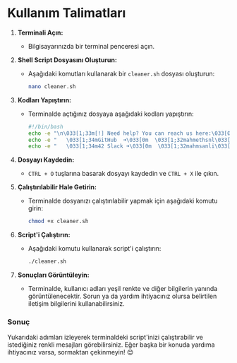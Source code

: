 
# Kullanım Talimatları

1. **Terminali Açın:**
   - Bilgisayarınızda bir terminal penceresi açın.

2. **Shell Script Dosyasını Oluşturun:**
   - Aşağıdaki komutları kullanarak bir `cleaner.sh` dosyası oluşturun:
     ```bash
     nano cleaner.sh
     ```

3. **Kodları Yapıştırın:**
   - Terminalde açtığınız dosyaya aşağıdaki kodları yapıştırın:

     ```bash
     #!/bin/bash
     echo -e "\n\033[1;33m[!] Need help? You can reach us here:\033[0m\n"
     echo -e "   \033[1;34mGitHub  ➜\033[0m  \033[1;32mahmethsnl\033[0m"
     echo -e "   \033[1;34m42 Slack ➜\033[0m  \033[1;32mahmsanli\033[0m\n"
     ```

4. **Dosyayı Kaydedin:**
   - `CTRL + O` tuşlarına basarak dosyayı kaydedin ve `CTRL + X` ile çıkın.

5. **Çalıştırılabilir Hale Getirin:**
   - Terminalde dosyanızı çalıştırılabilir yapmak için aşağıdaki komutu girin:
     ```bash
     chmod +x cleaner.sh
     ```

6. **Script'i Çalıştırın:**
   - Aşağıdaki komutu kullanarak script'i çalıştırın:
     ```bash
     ./cleaner.sh
     ```

7. **Sonuçları Görüntüleyin:**
   - Terminalde, kullanıcı adları yeşil renkte ve diğer bilgilerin yanında görüntülenecektir. Sorun ya da yardım ihtiyacınız olursa belirtilen iletişim bilgilerini kullanabilirsiniz.

### Sonuç
Yukarıdaki adımları izleyerek terminaldeki script'inizi çalıştırabilir ve istediğiniz renkli mesajları görebilirsiniz. Eğer başka bir konuda yardıma ihtiyacınız varsa, sormaktan çekinmeyin! 😊
